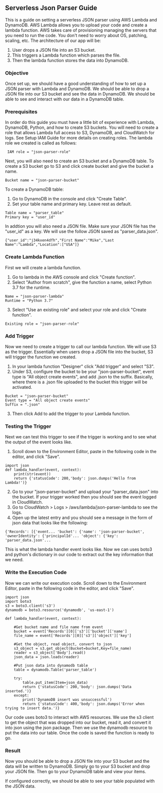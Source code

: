 ## Serverless Json Parser Guide
This is a guide on setting a serverless JSON parser using AWS Lambda and DynamoDB. AWS Lambda allows you to upload your code and create a lambda function. AWS takes care of provisioning managing the servers that you need to run the code. You don't need to worry about OS, patching, scaling, etc. The architecture of our app will be:
1. User drops a JSON file into an S3 bucket.
2. This triggers a Lambda function which parses the file.
3. Then the lambda function stores the data into DynamoDB.

### Objective
Once set up, we should have a good understanding of how to set up a JSON parser with Lambda and DynamoDB. We should be able to drop a JSON file into our S3 bucket and see the data in DynamoDB. We should be able to see and interact with our data in a DynamoDB table.

### Prerequisites
In order do this guide you must have a little bit of experience with Lambda, DynamoDB, Python, and how to create S3 buckets. You will need to create a role that allows Lambda full access to S3, DynamoDB, and CloudWatch for logs. See Setup IAM Guide for more details on creating roles. The lambda role we created is called as follows:
```
 IAM role = "json-parser-role"
 ```
Next, you will also need to create an S3 bucket and a DynamoDB table. To create a S3 bucket go to S3 and click create bucket and give the bucket a name.
```
Bucket name = "json-parser-bucket"
```
To create a DynamoDB table:
1. Go to DynamoDB in the console and click "Create Table".
2. Set your table name and primary key. Leave rest as default.
```
Table name = "parser_table"
Primary key = "user_id"
```

In addtion you will also need a JSON file. Make sure your JSON file has the "user_id" as a key. We will use the follow JSON saved as "parser_data.json".
```
{"user_id":"j34kxen4dfh","First Name":"Mike","Last Name":"Lambda","Location":["USA"]}
```

### Create Lambda Function
First we will create a lambda function.
1. Go to lambda in the AWS console and click "Create function".
2. Select "Author from scratch", give the function a name, select Python 3.7 for the runtime.
```
Name = "json-parser-lambda"
Runtime = "Python 3.7"
```
3. Select "Use an existing role" and select your role and click "Create function".
```
Existing role = "json-parser-role"
```

### Add Trigger
Now we need to create a trigger to call our lambda function. We will use S3 as the trigger. Essentially when users drop a JSON file into the bucket, S3 will trigger the function we created.
1. In your lambda function "Designer" click "Add trigger" and select "S3".
2. Under S3, configure the bucket to be your "json-parser-bucket", event type is "All object create events", and add .json to the suffix. Basically, where there is a .json file uploaded to the bucket this trigger will be activated.
```
Bucket = "json-parser-bucket"
Event type = "All object create events"
Suffix = ".json"
```
3. Then click Add to add the trigger to your Lambda function.

### Testing the Trigger
Next we can test this trigger to see if the trigger is working and to see what the output of the event looks like.

1. Scroll down to the Environment Editor, paste in the following code in the editor, and click "Save".
```
import json
def lambda_handler(event, context):
	print(str(event))
	return {'statusCode': 200,'body': json.dumps('Hello from Lambda!')}
```
2. Go to your "json-parser-bucket" and upload your "parser_data.json" into the bucket. If your trigger worked then you should see the event logged in CloudWatch.
3. Go to CloudWatch > Logs > /aws/lambda/json-parser-lambda to see the logs.
4. Open up the latest entry and you should see a message in the form of json data that looks like the following:
```
{'Records': [{'event... 'bucket': {'name': 'json-parser-bucket', 'ownerIdentity': {'principalId'... 'object': {'key': 'parser_data.json'...
```
This is what the lambda handler event looks like. Now we can uses boto3 and python's dictionary in our code to extract out the key information that we need.

### Write the Execution Code
Now we can write our execution code. Scroll down to the Environment Editor, paste in the following code in the editor, and click "Save".
```
import json
import boto3
s3 = boto3.client('s3')
dynamodb = boto3.resource('dynamodb', 'us-east-1')

def lambda_handler(event, context):

	#Get bucket name and file name from event
	bucket = event['Records'][0]['s3']['bucket']['name']
	file_name = event['Records'][0]['s3']['object']['key']

	#Get the object, read object, convert to json
	s3_object = s3.get_object(Bucket=bucket,Key=file_name)
	reader = s3_object['Body'].read()
	json_data = json.loads(reader)

	#Put json data into dynamodb table
	table = dynamodb.Table('parser_table')

	try:
		table.put_item(Item=json_data)
		return {'statusCode': 200,'body': json.dumps('Data inserted.')}
	except:
		print('DynamoDB insert was unsuccessful')
		return {'statusCode': 400,'body': json.dumps('Error when trying to insert data.')}
```
Our code uses boto3 to interact with AWS resources. We use the s3 client to get the object that was dropped into our bucket, read it, and convert it into json using the json package. Then we use the dynamodb resource to put the data into our table. Once the code is saved the function is ready to go.

### Result
Now you should be able to drop a JSON file into your S3 bucket and the data will be written to DynamoDB. Simply go to your S3 bucket and drop your JSON file. Then go to your DynamoDB table and view your items.

If configured correctly, we should be able to see your table populated with the JSON data.
